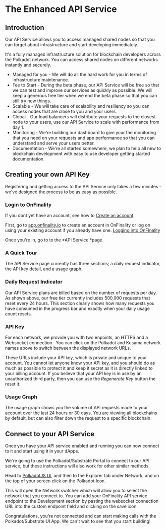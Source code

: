 # The Enhanced API Service

## Introduction

Our API Service allows you to access managed shared nodes so that you can forget about infrastructure and start developing immediately.

It's a fully managed infrastructure solution for blockchain developers across the Polkadot network. You can access shared nodes on different networks instantly and securely.

- Managed for you - We will do all the hard work for you in terms of infrastructure maintenance.
- Fee to Start - During the beta phase, our API Service will be free so that we can test and improve our services as quickly as possible. We will keep a generous free tier when we end the beta phase so that you can still try new things.
- Scalable - We will take care of scalability and resiliency so you can access nodes that are close to you and your users.
- Global - Our load balancers will distribute your requests to the closest node to your users, use our API Service to scale with performance from day 1.
- Monitoring - We're building our dashboard to give your the monitoring that you need on your requests and app performance so that you can understand and serve your users better.
- Documentation - We're all started somewhere, we plan to help all new to blockchain development with easy to use developer getting started documentation.

## Creating your own API Key

Registering and getting access to the API Service only takes a few minutes - we've designed the process to be as easy as possible.

### Login to OnFinality


If you dont yet have an account, see how to [Create an account](create-an-account.md)

First, go to [app.onfinality.io](https://app.onfinality.io/login) to create an account in OnFinality or log on using your existing account if you already have one. [Logging into OnFinality](login.md)

Once you're in, go to to the *API Service *page.

### A Quick Tour


The API Service page currently has three sections; a daily request indicator, the API key detail, and a usage graph.

### Daily Request Indicator

Our API Service plans are billed based on the number of requests per day. As shown above, our free tier currently includes 500,000 requests that reset every 24 hours. This section clearly shows how many requests you have consumed in the progress bar and exactly when your daily usage count resets.

### API Key 

For each network, we provide you with two enpoints, an HTTPS and a Websocket connection.  You can click on the Polkadot and Kusama network names above to switch between the displayed network URLs.

These URLs include your API key, which is private and unique to your account. You cannot let anyone know your API key, and you should do as much as possible to protect it and keep it secret as it is directly linked to your billing account. If you believe that your API key is in use by an unauthorized third party, then you can use the *Regenerate Key* button the reset it.

### Usage Graph

The usage graph shows you the volume of API requests made to your account over the last 24 hours or 30 days. You are viewing all blockchains by default, but can also filter down the request to a specific blockchain.

## Connect to your API Service

Once you have your API service enabled and running you can now connect to it and start using it in your dApps.

We're going to use the Polkadot/Substrate Portal to connect to our API service, but these instructions will also work for other similar methods.

Head to [PolkadotJS UI](https://polkadot.js.org/apps/#/accounts), and then to the Explorer tab under Network, and on the top of your screen click on the Polkadot Icon.

This will open the Network switcher which will allow you to select the network that you connect to. You can add your OnFinality API service endpoint to the Development section by pasting the websocket connection URL into the custom endpoint field and clicking on the save icon.

Congratulations, you're not connected and can start making calls with the Polkadot/Substrate UI App. We can't wait to see that you start building!
